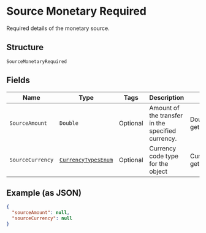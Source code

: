 
# Source Monetary Required

Required details of the monetary source.

## Structure

`SourceMonetaryRequired`

## Fields

| Name | Type | Tags | Description | Getter | Setter |
|  --- | --- | --- | --- | --- | --- |
| `SourceAmount` | `Double` | Optional | Amount of the transfer in the specified currency. | Double getSourceAmount() | setSourceAmount(Double sourceAmount) |
| `SourceCurrency` | [`CurrencyTypesEnum`](../../doc/models/currency-types-enum.md) | Optional | Currency code type for the object | CurrencyTypesEnum getSourceCurrency() | setSourceCurrency(CurrencyTypesEnum sourceCurrency) |

## Example (as JSON)

```json
{
  "sourceAmount": null,
  "sourceCurrency": null
}
```

